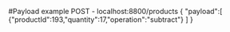 #Payload example
POST - localhost:8800/products
{
    "payload":[
        {"productId":193,"quantity":17,"operation":"subtract"}
    ]
}
 
 
